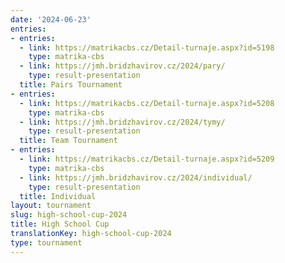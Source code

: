 ```yaml
---
date: '2024-06-23'
entries:
- entries:
  - link: https://matrikacbs.cz/Detail-turnaje.aspx?id=5198
    type: matrika-cbs
  - link: https://jmh.bridzhavirov.cz/2024/pary/
    type: result-presentation
  title: Pairs Tournament
- entries:
  - link: https://matrikacbs.cz/Detail-turnaje.aspx?id=5208
    type: matrika-cbs
  - link: https://jmh.bridzhavirov.cz/2024/tymy/
    type: result-presentation
  title: Team Tournament
- entries:
  - link: https://matrikacbs.cz/Detail-turnaje.aspx?id=5209
    type: matrika-cbs
  - link: https://jmh.bridzhavirov.cz/2024/individual/
    type: result-presentation
  title: Individual
layout: tournament
slug: high-school-cup-2024
title: High School Cup
translationKey: high-school-cup-2024
type: tournament
---
```


